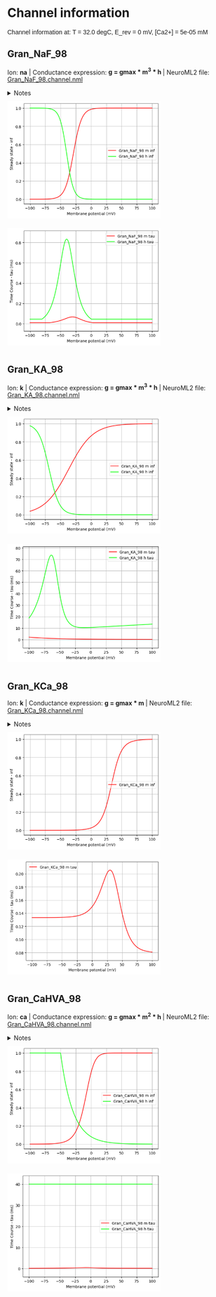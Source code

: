 Channel information
===================

<p style="font-family:arial">Channel information at: T = 32.0 degC, E_rev = 0 mV, [Ca2+] = 5e-05 mM</p>


<h2>Gran_NaF_98</h2>

Ion: <b>na</b> |
Conductance expression: <b>g = gmax * m<sup>3</sup> * h </b> |
NeuroML2 file: <a href="../Gran_NaF_98.channel.nml">Gran_NaF_98.channel.nml</a></div>
<details><summary>Notes</summary>Fast inactivating Na+ channel</details>

<div><a href="Gran_NaF_98.inf.png"><img alt="Gran_NaF_98 steady state" src="Gran_NaF_98.inf.png" width="350" style="padding:10px 35px 10px 0px"/></a>
<a href="Gran_NaF_98.tau.png"><img alt="Gran_NaF_98 time course" src="Gran_NaF_98.tau.png" width="350" style="padding:10px 10px 10px 0px"/></a>
</div>
</div>

<h2>Gran_KA_98</h2>

Ion: <b>k</b> |
Conductance expression: <b>g = gmax * m<sup>3</sup> * h </b> |
NeuroML2 file: <a href="../Gran_KA_98.channel.nml">Gran_KA_98.channel.nml</a></div>
<details><summary>Notes</summary>A-type K channel, with rate equations expressed in tau and inf form</details>

<div><a href="Gran_KA_98.inf.png"><img alt="Gran_KA_98 steady state" src="Gran_KA_98.inf.png" width="350" style="padding:10px 35px 10px 0px"/></a>
<a href="Gran_KA_98.tau.png"><img alt="Gran_KA_98 time course" src="Gran_KA_98.tau.png" width="350" style="padding:10px 10px 10px 0px"/></a>
</div>
</div>

<h2>Gran_KCa_98</h2>

Ion: <b>k</b> |
Conductance expression: <b>g = gmax * m </b> |
NeuroML2 file: <a href="../Gran_KCa_98.channel.nml">Gran_KCa_98.channel.nml</a></div>
<details><summary>Notes</summary>Calcium dependent K+ channel</details>

<div><a href="Gran_KCa_98.inf.png"><img alt="Gran_KCa_98 steady state" src="Gran_KCa_98.inf.png" width="350" style="padding:10px 35px 10px 0px"/></a>
<a href="Gran_KCa_98.tau.png"><img alt="Gran_KCa_98 time course" src="Gran_KCa_98.tau.png" width="350" style="padding:10px 10px 10px 0px"/></a>
</div>
</div>

<h2>Gran_CaHVA_98</h2>

Ion: <b>ca</b> |
Conductance expression: <b>g = gmax * m<sup>2</sup> * h </b> |
NeuroML2 file: <a href="../Gran_CaHVA_98.channel.nml">Gran_CaHVA_98.channel.nml</a></div>
<details><summary>Notes</summary>A High Voltage Activated Ca2+ channel</details>

<div><a href="Gran_CaHVA_98.inf.png"><img alt="Gran_CaHVA_98 steady state" src="Gran_CaHVA_98.inf.png" width="350" style="padding:10px 35px 10px 0px"/></a>
<a href="Gran_CaHVA_98.tau.png"><img alt="Gran_CaHVA_98 time course" src="Gran_CaHVA_98.tau.png" width="350" style="padding:10px 10px 10px 0px"/></a>
</div>
</div>
